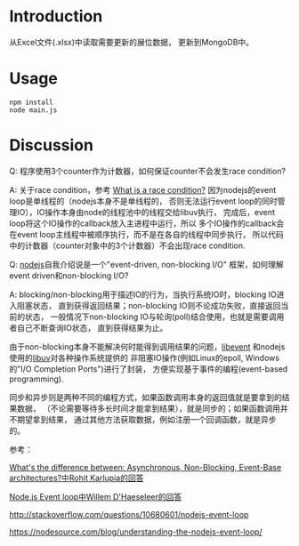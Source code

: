 # Introduction

从Excel文件(.xlsx)中读取需要更新的展位数据，
更新到MongoDB中。

# Usage

```lang=bash
npm install
node main.js
```

# Discussion

Q: 程序使用3个counter作为计数器，如何保证counter不会发生race condition?

A: 关于race condition，参考
[What is a race condition?](http://stackoverflow.com/questions/34510/what-is-a-race-condition)
因为nodejs的event loop是单线程的（nodejs本身不是单线程的，
否则无法运行event loop的同时管理IO），IO操作本身由node的线程池中的线程交给libuv执行，
完成后，event loop将这个IO操作的callback放入主进程中运行，所以
多个IO操作的callback会在event loop主线程中被顺序执行，而不是在各自的线程中同步执行，
所以代码中的计数器（counter对象中的3个计数器）不会出现race condition.

Q: [nodejs](https://nodejs.org/)自我介绍说是一个"event-driven, non-blocking I/O"
框架，如何理解event driven和non-blocking I/O?

A: blocking/non-blocking用于描述IO的行为，当执行系统IO时，blocking IO进入阻塞状态，
直到获得返回结果；non-blocking IO则不论成功失败，直接返回当前的状态，
一般情况下non-blocking IO与轮询(poll)结合使用，也就是需要调用者自己不断查询IO状态，
直到获得结果为止。

由于non-blocking本身不能解决何时能得到调用结果的问题，[libevent](http://libevent.org/)
和nodejs使用的[libuv](https://github.com/libuv/libuv)对各种操作系统提供的
非阻塞IO操作(例如Linux的epoll, Windows的"I/O Completion Ports")进行了封装，
方便实现基于事件的编程(event-based programming).

同步和异步则是两种不同的编程方式，如果函数调用本身的返回值就是要拿到的结果数据，
（不论需要等待多长时间才能拿到结果），就是同步的；如果函数调用并不期望拿到结果，
通过其他方法获取数据，例如注册一个回调函数，就是异步的。

参考：

[What's the difference between: Asynchronous, Non-Blocking, Event-Base architectures?中Rohit Karlupia的回答](http://stackoverflow.com/a/9489547/701420)

[Node.js Event loop中Willem D'Haeseleer的回答](http://stackoverflow.com/a/25569760/701420)

http://stackoverflow.com/questions/10680601/nodejs-event-loop

https://nodesource.com/blog/understanding-the-nodejs-event-loop/
